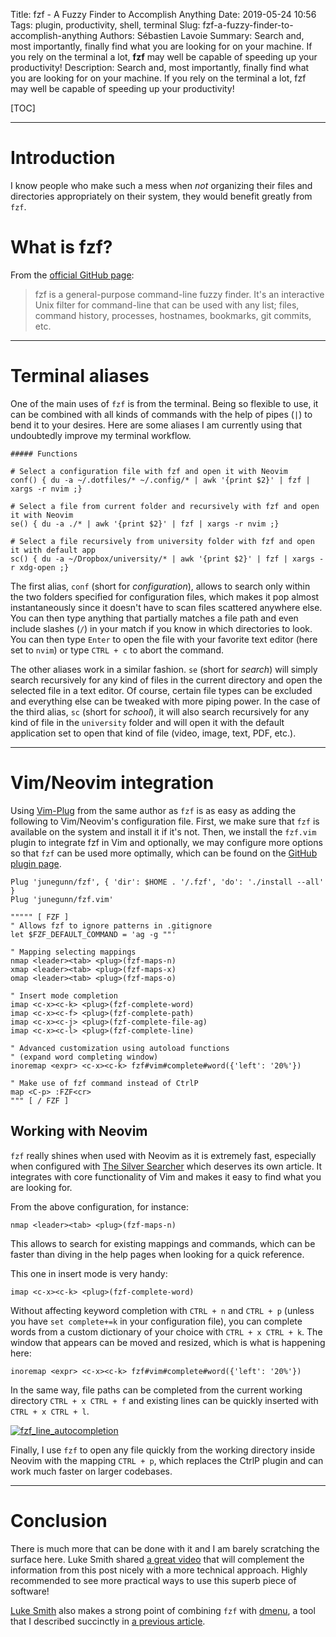 Title: fzf - A Fuzzy Finder to Accomplish Anything
Date: 2019-05-24 10:56
Tags: plugin, productivity, shell, terminal
Slug: fzf-a-fuzzy-finder-to-accomplish-anything
Authors: Sébastien Lavoie
Summary: Search and, most importantly, finally find what you are looking for on your machine. If you rely on the terminal a lot, **fzf** may well be capable of speeding up your productivity!
Description: Search and, most importantly, finally find what you are looking for on your machine. If you rely on the terminal a lot, fzf may well be capable of speeding up your productivity!

[TOC]

---

# Introduction

I know people who make such a mess when _not_ organizing their files and
directories appropriately on their system, they would benefit greatly
from `fzf`.

# What is fzf?

From the [official GitHub page](https://github.com/junegunn/fzf):

> fzf is a general-purpose command-line fuzzy finder. It's an
> interactive Unix filter for command-line that can be used with any list;
> files, command history, processes, hostnames, bookmarks, git commits,
> etc.

---

# Terminal aliases

One of the main uses of `fzf` is from the terminal. Being so flexible
to use, it can be combined with all kinds of commands with the help
of pipes (`|`) to bend it to your desires. Here are some aliases I am
currently using that undoubtedly improve my terminal workflow.

```{.bash}
##### Functions

# Select a configuration file with fzf and open it with Neovim
conf() { du -a ~/.dotfiles/* ~/.config/* | awk '{print $2}' | fzf | xargs -r nvim ;}

# Select a file from current folder and recursively with fzf and open it with Neovim
se() { du -a ./* | awk '{print $2}' | fzf | xargs -r nvim ;}

# Select a file recursively from university folder with fzf and open it with default app
sc() { du -a ~/Dropbox/university/* | awk '{print $2}' | fzf | xargs -r xdg-open ;}
```

The first alias, `conf` (short for _configuration_), allows to search
only within the two folders specified for configuration files, which
makes it pop almost instantaneously since it doesn't have to scan files
scattered anywhere else. You can then type anything that partially
matches a file path and even include slashes (`/`) in your match if you
know in which directories to look. You can then type `Enter` to open the
file with your favorite text editor (here set to `nvim`) or type `CTRL + c` to abort the command.

The other aliases work in a similar fashion. `se` (short for _search_)
will simply search recursively for any kind of files in the current
directory and open the selected file in a text editor. Of course,
certain file types can be excluded and everything else can be tweaked
with more piping power. In the case of the third alias, `sc` (short for
_school_), it will also search recursively for any kind of file in the
`university` folder and will open it with the default application set to
open that kind of file (video, image, text, PDF, etc.).

---

# Vim/Neovim integration

Using [Vim-Plug](https://github.com/junegunn/vim-plug) from the same
author as `fzf` is as easy as adding the following to Vim/Neovim's
configuration file. First, we make sure that `fzf` is available on the
system and install it if it's not. Then, we install the `fzf.vim` plugin
to integrate fzf in Vim and optionally, we may configure more options so
that `fzf` can be used more optimally, which can be found on the [GitHub
plugin page](https://github.com/junegunn/fzf.vim).

```{.vim}
Plug 'junegunn/fzf', { 'dir': $HOME . '/.fzf', 'do': './install --all' }
Plug 'junegunn/fzf.vim'

""""" [ FZF ]
" Allows fzf to ignore patterns in .gitignore
let $FZF_DEFAULT_COMMAND = 'ag -g ""'

" Mapping selecting mappings
nmap <leader><tab> <plug>(fzf-maps-n)
xmap <leader><tab> <plug>(fzf-maps-x)
omap <leader><tab> <plug>(fzf-maps-o)

" Insert mode completion
imap <c-x><c-k> <plug>(fzf-complete-word)
imap <c-x><c-f> <plug>(fzf-complete-path)
imap <c-x><c-j> <plug>(fzf-complete-file-ag)
imap <c-x><c-l> <plug>(fzf-complete-line)

" Advanced customization using autoload functions
" (expand word completing window)
inoremap <expr> <c-x><c-k> fzf#vim#complete#word({'left': '20%'})

" Make use of fzf command instead of CtrlP
map <C-p> :FZF<cr>
""" [ / FZF ]
```

## Working with Neovim

`fzf` really shines when used with Neovim as it is extremely fast,
especially when configured with
[The Silver Searcher](https://github.com/ggreer/the_silver_searcher)
which deserves its own article. It
integrates with core functionality of Vim and makes it easy to find what
you are looking for.

From the above configuration, for instance:

```{.vim}
nmap <leader><tab> <plug>(fzf-maps-n)
```

This allows to search for existing mappings and commands, which can be
faster than diving in the help pages when looking for a quick reference.

This one in insert mode is very handy:

```{.vim}
imap <c-x><c-k> <plug>(fzf-complete-word)
```

Without affecting keyword completion with `CTRL + n` and `CTRL + p`
(unless you have `set complete+=k` in your configuration file), you can
complete words from a custom dictionary of your choice with `CTRL + x CTRL + k`. The window that appears can be moved and resized, which is
what is happening here:

```{.vim}
inoremap <expr> <c-x><c-k> fzf#vim#complete#word({'left': '20%'})
```

In the same way, file paths can be completed from the current working
directory `CTRL + x CTRL + f` and existing lines can be quickly inserted
with `CTRL + x CTRL + l`.

<a href="{static}/images/posts/0016_a_fuzzy_file_finder_to_accomplish_anything/fzf_autocompletion.png"><img src="{static}/images/posts/0016_a_fuzzy_file_finder_to_accomplish_anything/fzf_autocompletion.png" alt="fzf_line_autocompletion" class="max-size-img-post"></a>

Finally, I use `fzf` to open any file quickly from the working directory
inside Neovim with the mapping `CTRL + p`, which replaces the CtrlP
plugin and can work much faster on larger codebases.

---

# Conclusion

There is much more that can be done with it and I am barely scratching
the surface here. Luke Smith shared
[a great video](https://www.youtube.com/watch?v=vt33Hp-4RXg) that will
complement the information from this post nicely with a more technical
approach. Highly recommended to see more practical ways to use this
superb piece of software!

[Luke Smith](https://lukesmith.xyz/) also makes a strong point of
combining `fzf` with [dmenu](https://tools.suckless.org/dmenu/), a tool
that I described succinctly in
[a previous article]({filename}/tools/0015_suckless-minimalist-tools-that-work-great.md).
